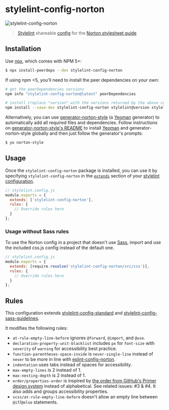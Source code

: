 # stylelint-config-norton
![stylelint-config-norton](https://img.shields.io/npm/v/stylelint-config-norton?label=stylelint-config&logo=stylint-config-norton&style=flat-square "stylelint-config-norton NPM release")
> [Stylelint](https://github.com/stylelint/stylelint) shareable [config](https://github.com/stylelint/stylelint/blob/master/docs/user-guide/configuration.md) for the [Norton stylesheet guide](https://gitlab.com/wwnorton/style)

## Installation

Use [npx](https://github.com/zkat/npx), which comes with NPM 5+:

```bash
$ npx install-peerdeps --dev stylelint-config-norton
```

If using npm <5, you'll need to install the peer dependencies on your own:

```sh
# get the peerDependencies versions
npm info "stylelint-config-norton@latest" peerDependencies

# install (replace "version" with the versions returned by the above command)
npm install --save-dev stylelint-config-norton stylelint@version stylelint-order@version stylelint-scss@version
```

Alternatively, you can use [generator-norton-style](https://gitlab.com/wwnorton/style/generator-norton-style) (a [Yeoman](http://yeoman.io/) generator) to automatically add all required files and dependencies. Follow instructions on [generator-norton-style's README](https://gitlab.com/wwnorton/style/generator-norton-style/blob/master/README.md) to install [Yeoman](http://yeoman.io/) and generator-norton-style globally and then just follow the generator's prompts:

```sh
$ yo norton-style
```

## Usage

Once the `stylelint-config-norton` package is installed, you can use it by specifying `stylelint-config-norton` in the [`extends`](https://github.com/stylelint/stylelint/blob/master/docs/user-guide/configuration.md#extends) section of your [stylelint configuration](https://github.com/stylelint/stylelint/blob/master/docs/user-guide/configuration.md).

```js
// stylelint.config.js
module.exports = {
  extends: ['stylelint-config-norton'],
  rules: {
    // Override rules here
  }
};
```

### Usage without Sass rules

To use the Norton config in a project that doesn't use [Sass](https://sass-lang.com/), import and use the included css.js config instead of the default one.

```js
// stylelint.config.js
module.exports = {
  extends: [require.resolve('stylelint-config-norton/src/css')],
  rules: {
    // Override rules here
  }
};
```

## Rules

This configuration extends [stylelint-config-standard](https://github.com/stylelint/stylelint-config-standard) and [stylelint-config-sass-guidelines](https://github.com/bjankord/stylelint-config-sass-guidelines).

It modifies the following rules:

* `at-rule-empty-line-before` ignores `@forward`, `@import`, and `@use`.
* `declaration-property-unit-blacklist` includes `px` for `font-size` with `severity` of `warning` for accessibility best practice.
* `function-parentheses-space-inside` is `never-single-line` instead of `never` to be more in line with [eslint-config-norton](https://github.com/wwnorton/style/tree/main/packages/eslint-config-norton).
* `indentation` uses tabs instead of spaces for accessibility.
* `max-empty-lines` is 2 instead of 1.
* `max-nesting-depth` is 2 instead of 1.
* `order/properties-order` is inspired by [the order from GitHub's Primer design system](https://github.com/primer/primer/blob/master/tools/stylelint-config-primer/index.js#L47-L217) instead of alphabetical. See related issues: #3 & #4. It also adds and groups accessibility properties.
* `scss/at-rule-empty-line-before` doesn't allow an empty line between `@if`/`@else` statements.